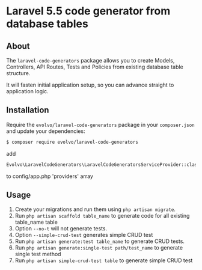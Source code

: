 # Laravel 5.5 code generator from database tables

## About

The `laravel-code-generators` package allows you to create Models, Controllers, API Routes, Tests and Policies from existing database table structure.

It will fasten initial application setup, so you can advance straight to application logic.

## Installation

Require the `evolvo/laravel-code-generators` package in your `composer.json` and update your dependencies:
```sh
$ composer require evolvo/laravel-code-generators
```

add 
```sh
Evolvo\LaravelCodeGenerators\LaravelCodeGeneratorsServiceProvider::class
```
to config/app.php 'providers' array

## Usage

1. Create your migrations and run them using `php artisan migrate`.
2. Run `php artisan scaffold table_name` to generate code for all existing table_name table
3. Option `--no-t` will not generate tests.
4. Option `--simple-crud-test` generates simple CRUD test
5. Run `php artisan generate:test table_name` to generate CRUD tests.
6. Run `php artisan generate:single-test path/test_name` to generate single test method
7. Run `php artisan simple-crud-test table` to generate simple CRUD test

